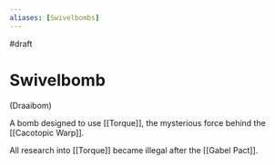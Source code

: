 ```yaml
---
aliases: [Swivelbombs]
---
```

#draft
# Swivelbomb
(Draaibom)

A bomb designed to use [[Torque]], the mysterious force behind the [[Cacotopic Warp]].

All research into [[Torque]] became illegal after the [[Gabel Pact]].